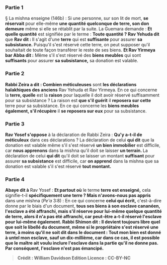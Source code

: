
### Partie 1
§ La mishna enseigne (146b) : Si une personne, sur son lit de mort, <b>se réservait</b> pour elle-même <b>une quantité quelconque de terre, son don demeure</b> même si elle se rétablit par la suite. La Guemara demande : <b>Et quelle quantité</b> est signifiée par le terme : <b>Toute quantité ? Rav Yehuda dit</b> que <b>Rav dit : </b> Il s'agit d'une <b>terre</b> qui est <b>suffisante</b> pour assurer <b>sa subsistance.</b> Puisqu'il s'est réservé cette terre, on peut supposer qu'il souhaitait de toute façon transférer le reste de ses biens. <b>Et Rav Yirmeya bar Abba dit :</b> Même s'il s'est réservé des <b>biens meubles</b> qui sont <b>suffisants</b> pour assurer <b>sa subsistance,</b> sa donation est valable.

### Partie 2
<b>Rabbi Zeira a dit : Combien méticuleuses</b> sont <b>les déclarations halakhiques des anciens</b> Rav Yehuda et Rav Yirmeya. En ce qui concerne la <b>terre, quelle</b> est la <b>raison</b> pour laquelle il doit avoir réservé suffisamment pour sa subsistance ? La raison est <b>que s'il guérit</b> il <b>reposera sur cette</b> terre pour sa subsistance. En ce qui concerne les <b>biens meubles également, s'il récupère</b> il <b>se reposera sur eux</b> pour sa subsistance.

### Partie 3
<b>Rav Yosef s'oppose</b> à la déclaration de Rabbi Zeira : <b>Qu'y a-t-il de méticuleux</b> dans ces déclarations ? La déclaration de celui <b>qui dit</b> que la donation est valable même s'il s'est réservé <b>un bien immobilier</b> est difficile, car <b>nous apprenons</b> dans la mishna qu'il doit se laisser <b>un terrain. </b> La déclaration de celui <b>qui dit</b> qu'il doit se laisser un montant <b>suffisant</b> pour assurer <b>sa subsistance</b> est difficile, car <b>on apprend</b> dans la mishna que sa donation est valable s'il s'est réservé <b>tout montant.</b>

### Partie 4
<b>Abaye dit à</b> Rav Yosef : <b>Et partout où</b> le terme <b>terre est enseigné,</b> cela signifie-t-il <b>spécifiquement une terre ? Mais n'avons-nous pas appris</b> dans une mishna (<i>Pe'a</i> 3:8) : En ce qui concerne <b>celui qui écrit,</b> c'est-à-dire donne par le biais d'un document, <b>tous ses biens à son <b>esclave cananéen,</b> l'esclave <b>a été affranchi,</b> mais s'il <b>réserve</b> pour lui-même <b>quelque quantité de terre,</b> alors il <b>n'a pas été affranchi,</b> car peut-être a-t-il réservé l'esclave pour lui-même également. <b>Rabbi Shimon dit : Il devient toujours</b> <b>libre</b> quel que soit le libellé du document, même si le propriétaire s'est réservé une terre, <b>à moins qu'il ne soit dit</b> dans le document : <b>Tout mon bien est donné à untel mon esclave, sauf un dix-millième,</b> car dans ce cas, il est possible que le maître ait voulu inclure l'esclave dans la partie qu'il ne donne pas. Par conséquent, l'esclave n'est pas émancipé.

>Crédit : William Davidson Edition
>Licence : CC-BY-NC